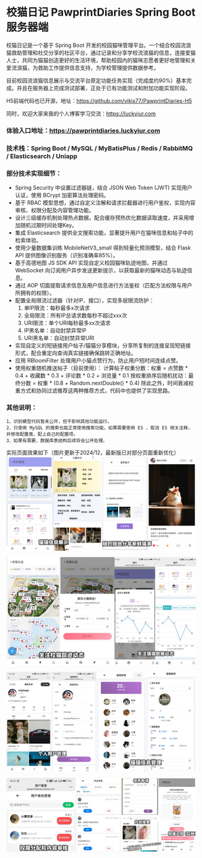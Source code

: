 # 校猫日记 PawprintDiaries Spring Boot 服务器端
校猫日记是一个基于 Spring Boot 开发的校园猫咪管理平台。一个结合校园流浪猫救助管理和社交分享的社区平台，通过记录和分享学校流浪猫的信息，连接爱猫人士，共同为猫猫创造更好的生活环境，帮助校园内的猫咪志愿者更好地管理和关爱流浪猫，为救助工作提供信息支持，为学校管理提供数据参考。

目前校园流浪猫信息展示与交流平台原定功能任务实现（完成度约90%）基本完成。并且在服务器上完成测试部署，正处于已有功能测试和附加功能实现阶段。

H5前端代码也已开源，地址：https://github.com/vikis77/PawprintDiaries-H5

同时，欢迎大家来我的个人博客学习交流：https://luckyiur.com

### 体验入口地址：https://pawprintdiaries.luckyiur.com

### 技术栈：Spring Boot / MySQL / MyBatisPlus / Redis / RabbitMQ / Elasticsearch / Uniapp

### 部分技术实现细节：
- Spring Security 中设置过滤器链，结合 JSON Web Token (JWT) 实现用户认证，使用 BCrypt 加密算法处理密码。
- 基于 RBAC 模型思想，通过自定义注解和请求拦截器进行用户鉴权，实现内容审核、权限分配及内容管理功能。
- 设计三级缓存机制处理热点数据，配合缓存预热优化数据读取速度，并采用增加随机过期时间处理Key。
- 集成 Elasticsearch 提供全文搜索功能，显著提升用户在猫咪信息和帖子中的检索体验。
- 使用少量数据集训练 MobileNetV3_small 得到轻量化预测模型，结合 Flask API 提供图像识别服务（识别准确率85%）。
- 基于高德地图 JS SDK API 实现自定义校园猫咪轨迹地图，并通过 WebSocket 向订阅用户异步发送更新提示，以获取最新的猫咪动态与轨迹信息。
- 通过 AOP 切面提取请求信息及用户信息进行方法鉴权（匹配方法权限与用户所拥有的权限）。
- 配置全局限流过滤器（针对IP、接口），实现多层限流防护：
    1. 单IP限流：每秒最多x次请求
    2. 全局限流：所有IP总请求数每秒不超过xxx次
    3. URI限流：单个URI每秒最多xx次请求
    4. IP黑名单：自动封禁异常IP
    5. URI黑名单：自动封禁异常URI
- 实现自定义的短链接用户帖子/猫猫分享模块，分享所复制的连接呈现短链接形式，配合重定向查询真实链接确保跳转正确地址。
- 应用 RBloomFilter 处理用户小猫点赞行为，防止用户短时间连续点赞。
- 使用权重随机推送帖子（目前使用）：
    计算帖子权重分数：权重 = 点赞数 * 0.4 + 收藏数 * 0.3 + 评论数 * 0.2 + 浏览量 * 0.1
    按权重排序后随机扰动：最终分数 = 权重 * (0.8 + Random.nextDouble() * 0.4)
    除此之外，时间衰减权重方式和协同过滤推荐这两种推荐方式，代码中也提供了实现思路。

### 其他说明：
    1、识别模型代码暂未公开，但不影响其他功能运行。
    2、只使用 MySQL 的搜索也能正常使用搜索功能。如果需要使用 ES ，取消 ES 相关注释，并修改配置类，配上自己的配置项。
    3、如果有需要，数据库表结构后续将会公开处理。

实际页面效果如下（图片更新于2024/12，最新版已对部分页面重新优化）
![pic1_20250207234240](pic1_20250207234240.jpg)

![pic2_20250207234256](pic2_20250207234256.jpg)

![pic3_20250207234307](pic3_20250207234307.jpg)

![pic4_20250207234318](pic4_20250207234318.jpg)


